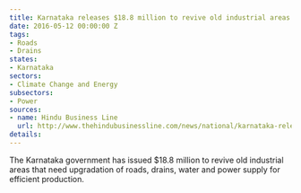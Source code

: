 ```yaml
---
title: Karnataka releases $18.8 million to revive old industrial areas
date: 2016-05-12 00:00:00 Z
tags:
- Roads
- Drains
states:
- Karnataka
sectors:
- Climate Change and Energy
subsectors:
- Power
sources:
- name: Hindu Business Line
  url: http://www.thehindubusinessline.com/news/national/karnataka-releases-125-cr-to-strengthen-old-industrial-areas/article8566323.ece
details: 
---
```


The Karnataka government has issued $18.8 million to revive old industrial areas that need upgradation of roads, drains, water and power supply for efficient production.
